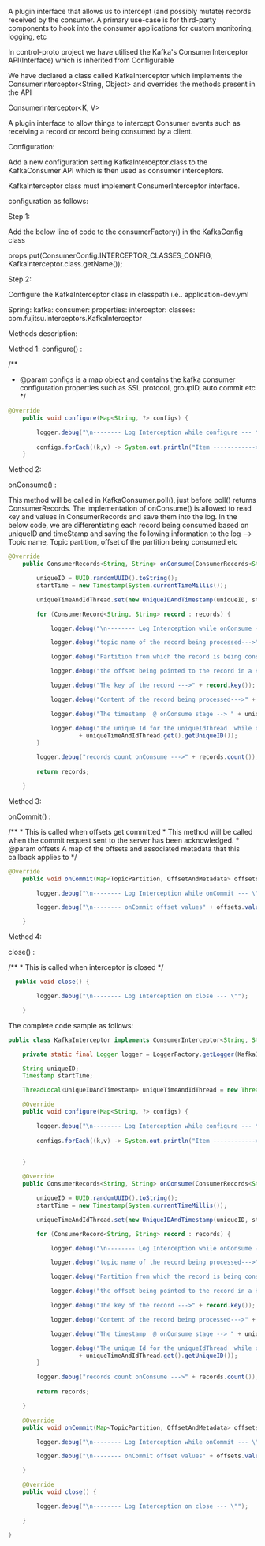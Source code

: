 A plugin interface that allows us to intercept (and possibly mutate) records received by the consumer. 
A primary use-case is for third-party components to hook into the consumer applications for custom monitoring, logging, etc

In control-proto project we have utilised the Kafka's ConsumerInterceptor API(Interface) which is inherited from Configurable

We have declared a class called KafkaInterceptor which implements the ConsumerInterceptor<String, Object> and overrides the methods present in the API

ConsumerInterceptor<K, V> 

A plugin interface to allow things to intercept Consumer events such as receiving a record or record being consumed by a client.

Configuration:

Add a new configuration setting KafkaInterceptor.class to the KafkaConsumer API which is then used as consumer interceptors.
 
KafkaInterceptor class must implement ConsumerInterceptor interface.

configuration as follows:

Step 1:

Add the below line of code to the consumerFactory() in the KafkaConfig class
 
props.put(ConsumerConfig.INTERCEPTOR_CLASSES_CONFIG, KafkaInterceptor.class.getName());

Step 2:

Configure the KafkaInterceptor class in classpath i.e.. application-dev.yml

Spring:
  kafka:
    consumer:
      properties:
        interceptor:
          classes: com.fujitsu.interceptors.KafkaInterceptor
		  
Methods description:

Method 1:
configure() :

/**
* @param configs is a map object and contains the kafka consumer configuration properties such as SSL protocol, groupID, auto commit etc
*/

```java
@Override
	public void configure(Map<String, ?> configs) {

		logger.debug("\n-------- Log Interception while configure --- \"");
		
		configs.forEach((k,v) -> System.out.println("Item ------------>  : " + k + " Count ------>: " + v));
	}
```
Method 2:

onConsume() :

This method will be called in KafkaConsumer.poll(), just before poll() returns ConsumerRecords. 
The implementation of onConsume() is allowed to read key and values in ConsumerRecords and save them into the log.
In the below code, we are differentiating each record being consumed based on uniqueID and timeStamp
and saving the following information to the log --> Topic name, Topic partition, offset of the partition being consumed etc
 
```java
@Override
	public ConsumerRecords<String, String> onConsume(ConsumerRecords<String, String> records) {

		uniqueID = UUID.randomUUID().toString();
		startTime = new Timestamp(System.currentTimeMillis());

		uniqueTimeAndIdThread.set(new UniqueIDAndTimestamp(uniqueID, startTime));

		for (ConsumerRecord<String, String> record : records) {

			logger.debug("\n-------- Log Interception while onConsume --- \"");

			logger.debug("topic name of the record being processed--->" + record.topic());

			logger.debug("Partition from which the record is being consumed --->" + record.partition());

			logger.debug("the offset being pointed to the record in a Kafka partition --->" + record.offset());

			logger.debug("The key of the record --->" + record.key());

			logger.debug("Content of the record being processed--->" + record.value());

			logger.debug("The timestamp  @ onConsume stage --> " + uniqueTimeAndIdThread.get().getStartTime());

			logger.debug("The unique Id for the uniqueIdThread  while onConsume --> "
					+ uniqueTimeAndIdThread.get().getUniqueID());
		}

		logger.debug("records count onConsume --->" + records.count());
		
		return records;

	}

```	
Method 3:

onCommit() :

/**
     * This is called when offsets get committed
     * This method will be called when the commit request sent to the server has been acknowledged.
     * @param offsets A map of the offsets and associated metadata that this callback applies to
     */

```java
@Override
	public void onCommit(Map<TopicPartition, OffsetAndMetadata> offsets) {

		logger.debug("\n-------- Log Interception while onCommit --- \"");

		logger.debug("\n-------- onCommit offset values" + offsets.values());

	}
```
Method 4:

close() :

/**
     * This is called when interceptor is closed
     */
```java  
  public void close() {

		logger.debug("\n-------- Log Interception on close --- \"");

	}
```	

The complete code sample as follows:

```java	
public class KafkaInterceptor implements ConsumerInterceptor<String, String> {

	private static final Logger logger = LoggerFactory.getLogger(KafkaInterceptor.class);

	String uniqueID;
	Timestamp startTime;

	ThreadLocal<UniqueIDAndTimestamp> uniqueTimeAndIdThread = new ThreadLocal<>();

	@Override
	public void configure(Map<String, ?> configs) {

		logger.debug("\n-------- Log Interception while configure --- \"");
		
		configs.forEach((k,v) -> System.out.println("Item ------------>  : " + k + " Count ------>: " + v));
		

	}

	@Override
	public ConsumerRecords<String, String> onConsume(ConsumerRecords<String, String> records) {

		uniqueID = UUID.randomUUID().toString();
		startTime = new Timestamp(System.currentTimeMillis());

		uniqueTimeAndIdThread.set(new UniqueIDAndTimestamp(uniqueID, startTime));

		for (ConsumerRecord<String, String> record : records) {

			logger.debug("\n-------- Log Interception while onConsume --- \"");

			logger.debug("topic name of the record being processed--->" + record.topic());

			logger.debug("Partition from which the record is being consumed --->" + record.partition());

			logger.debug("the offset being pointed to the record in a Kafka partition --->" + record.offset());

			logger.debug("The key of the record --->" + record.key());

			logger.debug("Content of the record being processed--->" + record.value());

			logger.debug("The timestamp  @ onConsume stage --> " + uniqueTimeAndIdThread.get().getStartTime());

			logger.debug("The unique Id for the uniqueIdThread  while onConsume --> "
					+ uniqueTimeAndIdThread.get().getUniqueID());
		}

		logger.debug("records count onConsume --->" + records.count());
		
		return records;

	}

	@Override
	public void onCommit(Map<TopicPartition, OffsetAndMetadata> offsets) {

		logger.debug("\n-------- Log Interception while onCommit --- \"");

		logger.debug("\n-------- onCommit offset values" + offsets.values());

	}

	@Override
	public void close() {

		logger.debug("\n-------- Log Interception on close --- \"");

	}

}
```
